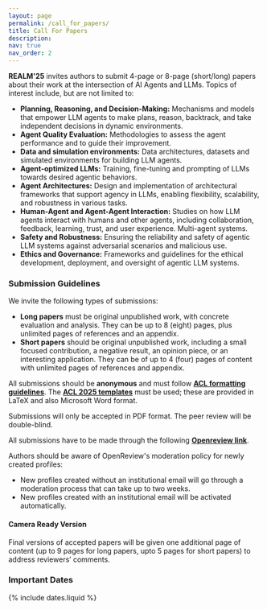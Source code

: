 ```yaml
---
layout: page
permalink: /call_for_papers/
title: Call For Papers
description:
nav: true
nav_order: 2
---
```


**REALM'25** invites authors to submit 4-page or 8-page (short/long) papers about their work at the intersection of AI Agents and LLMs.
Topics of interest include, but are not limited to:

- **Planning, Reasoning, and Decision-Making:** Mechanisms and models that empower LLM agents to make plans, reason, backtrack, and take independent decisions in dynamic environments.
- **Agent Quality Evaluation:** Methodologies to assess the agent performance and to guide their improvement.
- **Data and simulation environments:** Data architectures, datasets and simulated environments for building LLM agents.
- **Agent-optimized LLMs:** Training, fine-tuning and prompting of LLMs towards desired agentic behaviors.
- **Agent Architectures:** Design and implementation of architectural frameworks that support agency in LLMs, enabling flexibility, scalability, and robustness in various tasks.
- **Human-Agent and Agent-Agent Interaction:** Studies on how LLM agents interact with humans and other agents, including collaboration, feedback, learning, trust, and user experience. Multi-agent systems.
- **Safety and Robustness:** Ensuring the reliability and safety of agentic LLM systems against adversarial scenarios and malicious use.
- **Ethics and Governance:** Frameworks and guidelines for the ethical development, deployment, and oversight of agentic LLM systems.


### Submission Guidelines
We invite the following types of submissions:
- **Long papers** must be original unpublished work, with concrete evaluation and analysis. They can be up to 8 (eight) pages, plus unlimited pages of references and an appendix.
- **Short papers** should be original unpublished work, including a small focused contribution, a negative result, an opinion piece, or an interesting application. They can be of up to 4 (four) pages of content with unlimited pages of references and appendix.

All submissions should be **anonymous** and must follow **[ACL formatting guidelines](https://acl-org.github.io/ACLPUB/formatting.html)**. The **[ACL 2025 templates](https://github.com/acl-org/acl-style-files)** must be used; these are provided in LaTeX and also Microsoft Word format. 

Submissions will only be accepted in PDF format.
The peer review will be double-blind.
<!-- The workshop will not accept work that is under review or has already been published in or accepted for publication in any other peer-reviewed venue. However, papers published in arXiv are allowed to be submitted to the workshop. We consider both archival and non-archival submissions. But only accepted archival/regular papers will be included in the proceedings. -->

All submissions have to be made through the following **[Openreview link](https://openreview.net/group?id=aclweb.org/ACL/2025/Workshop/REALM)**.

Authors should be aware of OpenReview's moderation policy for newly created profiles:
- New profiles created without an institutional email will go through a moderation process that can take up to two weeks.
- New profiles created with an institutional email will be activated automatically.

#### Camera Ready Version
Final versions of accepted papers will be given one additional page of content (up to 9 pages for long papers, upto 5 pages for short papers) to address reviewers’ comments.


### Important Dates

{% include dates.liquid %}


